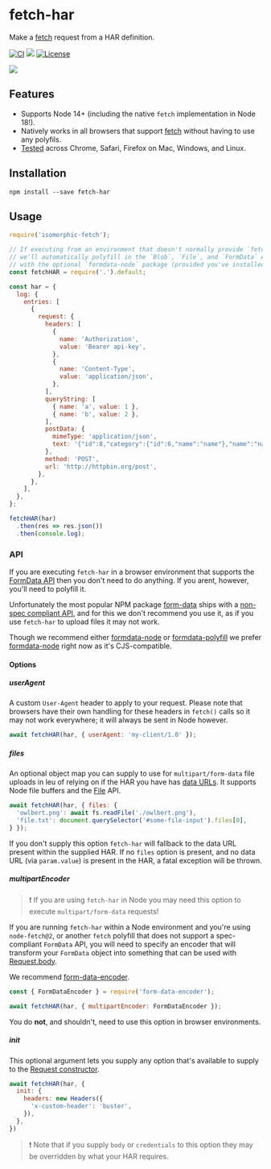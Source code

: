 # fetch-har
Make a [fetch](https://developer.mozilla.org/en-US/docs/Web/API/Fetch_API) request from a HAR definition.

[![CI](https://github.com/readmeio/fetch-har/workflows/CI/badge.svg)](https://github.com/readmeio/fetch-har/)
[![](https://img.shields.io/npm/v/fetch-har)](https://npm.im/fetch-har)
[![License](https://img.shields.io/npm/l/fetch-har.svg)](LICENSE)

[![](https://d3vv6lp55qjaqc.cloudfront.net/items/1M3C3j0I0s0j3T362344/Untitled-2.png)](https://readme.io)

## Features

- Supports Node 14+ (including the native `fetch` implementation in Node 18!).
- Natively works in all browsers that support [fetch](https://developer.mozilla.org/en-US/docs/Web/API/Fetch_API) without having to use any polyfils.
- [Tested](https://github.com/readmeio/fetch-har/actions) across Chrome, Safari, Firefox on Mac, Windows, and Linux.

## Installation

```
npm install --save fetch-har
```

## Usage
```js
require('isomorphic-fetch');

// If executing from an environment that doesn't normally provide `fetch()`
// we'll automatically polyfill in the `Blob`, `File`, and `FormData` APIs
// with the optional `formdata-node` package (provided you've installed it).
const fetchHAR = require('.').default;

const har = {
  log: {
    entries: [
      {
        request: {
          headers: [
            {
              name: 'Authorization',
              value: 'Bearer api-key',
            },
            {
              name: 'Content-Type',
              value: 'application/json',
            },
          ],
          queryString: [
            { name: 'a', value: 1 },
            { name: 'b', value: 2 },
          ],
          postData: {
            mimeType: 'application/json',
            text: '{"id":8,"category":{"id":6,"name":"name"},"name":"name"}',
          },
          method: 'POST',
          url: 'http://httpbin.org/post',
        },
      },
    ],
  },
};

fetchHAR(har)
  .then(res => res.json())
  .then(console.log);
```

### API
If you are executing `fetch-har` in a browser environment that supports the [FormData API](https://developer.mozilla.org/en-US/docs/Web/API/FormData) then you don't need to do anything. If you arent, however, you'll need to polyfill it.

Unfortunately the most popular NPM package [form-data](https://npm.im/form-data) ships with a [non-spec compliant API](https://github.com/form-data/form-data/issues/124), and for this we don't recommend you use it, as if you use `fetch-har` to upload files it may not work.

Though we recommend either [formdata-node](https://npm.im/formdata-node) or [formdata-polyfill](https://npm.im/formdata-polyfill) we prefer [formdata-node](https://npm.im/formdata-node) right now as it's CJS-compatible.

#### Options
##### userAgent
A custom `User-Agent` header to apply to your request. Please note that browsers have their own handling for these headers in `fetch()` calls so it may not work everywhere; it will always be sent in Node however.

```js
await fetchHAR(har, { userAgent: 'my-client/1.0' });
```

##### files
An optional object map you can supply to use for `multipart/form-data` file uploads in leu of relying on if the HAR you have has [data URLs](https://developer.mozilla.org/en-US/docs/Web/HTTP/Basics_of_HTTP/Data_URIs). It supports Node file buffers and the [File](https://developer.mozilla.org/en-US/docs/Web/API/File) API.

```js
await fetchHAR(har, { files: {
  'owlbert.png': await fs.readFile('./owlbert.png'),
  'file.txt': document.querySelector('#some-file-input').files[0],
} });
```

If you don't supply this option `fetch-har` will fallback to the data URL present within the supplied HAR. If no `files` option is present, and no data URL (via `param.value`) is present in the HAR, a fatal exception will be thrown.

##### multipartEncoder
> ❗ If you are using `fetch-har` in Node you may need this option to execute `multipart/form-data` requests!

If you are running `fetch-har` within a Node environment and you're using `node-fetch@2`, or another `fetch` polyfill that does not support a spec-compliant `FormData` API, you will need to specify an encoder that will transform your `FormData` object into something that can be used with [Request.body](https://developer.mozilla.org/en-US/docs/Web/API/Request/body).

We recommend [form-data-encoder](https://npm.im/form-data-encoder).

```js
const { FormDataEncoder } = require('form-data-encoder');

await fetchHAR(har, { multipartEncoder: FormDataEncoder });
```

You do **not**, and shouldn't, need to use this option in browser environments.

##### init
This optional argument lets you supply any option that's available to supply to the [Request constructor](https://developer.mozilla.org/en-US/docs/Web/API/Request/Request).

```js
await fetchHAR(har, {
  init: {
    headers: new Headers({
      'x-custom-header': 'buster',
    }),
  },
})
```

> ❗ Note that if you supply `body` or `credentials` to this option they may be overridden by what your HAR requires.
